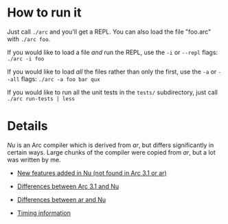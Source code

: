 How to run it
=============

Just call `./arc` and you'll get a REPL. You can also load the file "foo.arc"
with `./arc foo`.

If you would like to load a file *and* run the REPL, use the `-i` or `--repl`
flags: `./arc -i foo`

If you would like to load *all* the files rather than only the first, use the
`-a` or `--all` flags: `./arc -a foo bar qux`

If you would like to run all the unit tests in the `tests/` subdirectory, just
call `./arc run-tests | less`


Details
=======

_Nu_ is an Arc compiler which is derived from _ar_, but differs significantly
in certain ways. Large chunks of the compiler were copied from _ar_, but a lot
was written by me.

  * [New features added in Nu (not found in Arc 3.1 or ar)][new]

  * [Differences between Arc 3.1 and Nu][arc]

  * [Differences between ar and Nu][ar]

  * [Timing information][time]

  [new]:  ../blob/nu/notes/new%20features.md
  [arc]:  ../blob/nu/notes/changes%20(ar).md
  [ar]:   ../blob/nu/notes/changes%20(Arc%203.1).md
  [time]: ../blob/nu/notes/timing.md
